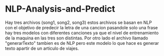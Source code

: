 # NLP-Analysis-and-Predict

Hay tres archivos (song1, song2, song3) estos archivos se basan en NLP con el objetivo de predecir la letra de una cancion pasandole solo una frase
hay tres modelos con diferentes canciones ya que el nivel de entrenamiento de la maquina en las tres son distintas.
Por otro lado el archivo llamado "generarTexto" tambien es de NLP pero este modelo lo que hace es generar texto apartir de un articulo de viajes.
